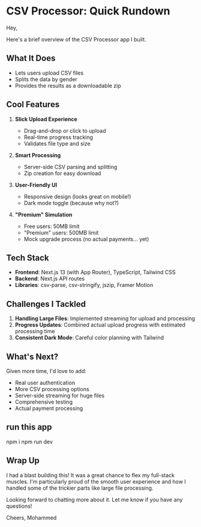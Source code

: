 # CSV Processor: Quick Rundown

Hey,

Here's a brief overview of the CSV Processor app I built.

## What It Does

- Lets users upload CSV files
- Splits the data by gender
- Provides the results as a downloadable zip

## Cool Features

1. **Slick Upload Experience**
   - Drag-and-drop or click to upload
   - Real-time progress tracking
   - Validates file type and size

2. **Smart Processing**
   - Server-side CSV parsing and splitting
   - Zip creation for easy download

3. **User-Friendly UI**
   - Responsive design (looks great on mobile!)
   - Dark mode toggle (because why not?)

4. **"Premium" Simulation**
   - Free users: 50MB limit
   - "Premium" users: 500MB limit
   - Mock upgrade process (no actual payments... yet)

## Tech Stack

- **Frontend**: Next.js 13 (with App Router), TypeScript, Tailwind CSS
- **Backend**: Next.js API routes
- **Libraries**: csv-parse, csv-stringify, jszip, Framer Motion

## Challenges I Tackled

1. **Handling Large Files**: Implemented streaming for upload and processing
2. **Progress Updates**: Combined actual upload progress with estimated processing time
3. **Consistent Dark Mode**: Careful color planning with Tailwind

## What's Next?

Given more time, I'd love to add:
- Real user authentication
- More CSV processing options
- Server-side streaming for huge files
- Comprehensive testing
- Actual payment processing

## run this app

npm i
npm run dev

## Wrap Up

I had a blast building this! It was a great chance to flex my full-stack muscles. I'm particularly proud of the smooth user experience and how I handled some of the trickier parts like large file processing.

Looking forward to chatting more about it. Let me know if you have any questions!

Cheers,
Mohammed